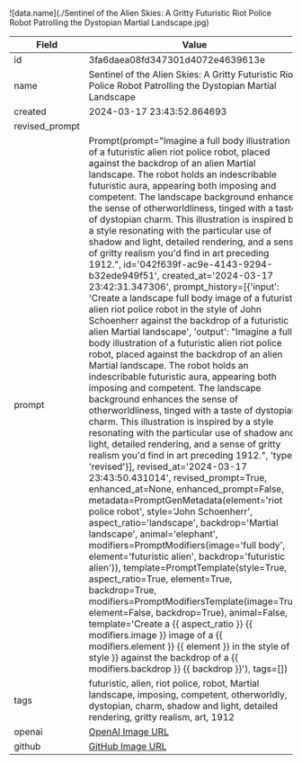

![data.name](./Sentinel of the Alien Skies: A Gritty Futuristic Riot Police Robot Patrolling the Dystopian Martial Landscape.jpg)

| Field          | Value                                                                                                                     |
|----------------|---------------------------------------------------------------------------------------------------------------------------|
| id             | 3fa6daea08fd347301d4072e4639613e                                                                                                             |
| name           | Sentinel of the Alien Skies: A Gritty Futuristic Riot Police Robot Patrolling the Dystopian Martial Landscape                                                                                                       |
| created        | 2024-03-17 23:43:52.864693                                                                                                        |
| revised_prompt |                                                                                                 |
| prompt         | Prompt(prompt="Imagine a full body illustration of a futuristic alien riot police robot, placed against the backdrop of an alien Martial landscape. The robot holds an indescribable futuristic aura, appearing both imposing and competent. The landscape background enhances the sense of otherworldliness, tinged with a taste of dystopian charm. This illustration is inspired by a style resonating with the particular use of shadow and light, detailed rendering, and a sense of gritty realism you'd find in art preceding 1912.", id='042f639f-ac9e-4143-9294-b32ede949f51', created_at='2024-03-17 23:42:31.347306', prompt_history=[{'input': 'Create a landscape full body image of a futuristic alien riot police robot in the style of John Schoenherr against the backdrop of a futuristic alien Martial landscape', 'output': "Imagine a full body illustration of a futuristic alien riot police robot, placed against the backdrop of an alien Martial landscape. The robot holds an indescribable futuristic aura, appearing both imposing and competent. The landscape background enhances the sense of otherworldliness, tinged with a taste of dystopian charm. This illustration is inspired by a style resonating with the particular use of shadow and light, detailed rendering, and a sense of gritty realism you'd find in art preceding 1912.", 'type': 'revised'}], revised_at='2024-03-17 23:43:50.431014', revised_prompt=True, enhanced_at=None, enhanced_prompt=False, metadata=PromptGenMetadata(element='riot police robot', style='John Schoenherr', aspect_ratio='landscape', backdrop='Martial landscape', animal='elephant', modifiers=PromptModifiers(image='full body', element='futuristic alien', backdrop='futuristic alien')), template=PromptTemplate(style=True, aspect_ratio=True, element=True, backdrop=True, modifiers=PromptModifiersTemplate(image=True, element=False, backdrop=True), animal=False, template='Create a {{ aspect_ratio }} {{ modifiers.image }} image of a {{ modifiers.element }} {{ element }} in the style of {{ style }} against the backdrop of a {{ modifiers.backdrop }} {{ backdrop }}'), tags=[])                                                                                                         |
| tags           | futuristic, alien, riot police, robot, Martial landscape, imposing, competent, otherworldly, dystopian, charm, shadow and light, detailed rendering, gritty realism, art, 1912                                                                                              |
| openai         | [OpenAI Image URL](https://oaidalleapiprodscus.blob.core.windows.net/private/org-TZj0gKpq3CiXdXNznVOkBYav/user-t5KW5S6yYiCS0u4yDWasqnEP/img-1WgFotM9hRUItyK00T0M6LVC.png?st=2024-03-17T22%3A43%3A48Z&se=2024-03-18T00%3A43%3A48Z&sp=r&sv=2021-08-06&sr=b&rscd=inline&rsct=image/png&skoid=6aaadede-4fb3-4698-a8f6-684d7786b067&sktid=a48cca56-e6da-484e-a814-9c849652bcb3&skt=2024-03-17T18%3A05%3A11Z&ske=2024-03-18T18%3A05%3A11Z&sks=b&skv=2021-08-06&sig=rttJ5BIueKJpT%2BEqRmMK5tOdRBvmGZv6YH/KePneqds%3D)                                                                                |
| github         | [GitHub Image URL](https://github.com/Caneta-Silva/cyber-tomorrow/blob/main/images/3fa6daea08fd347301d4072e4639613e/3fa6daea08fd347301d4072e4639613e.jpg)                                                                                |
